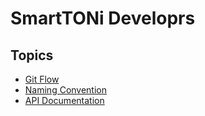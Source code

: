 # SmartTONi Developrs

## Topics

- [Git Flow](http://git.pitsolutions.com/mobile/skki_server2/blob/develop/doc/git_flow.md)
- [Naming Convention](http://git.pitsolutions.com/mobile/skki_server2/blob/develop/doc/naming_convention.md)
- [API Documentation](http://git.pitsolutions.com/mobile/skki_server2/blob/develop/doc/api.md)